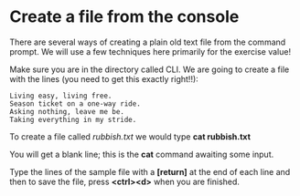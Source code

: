 # Create a file from the console

There are several ways of creating a plain old text file from the command prompt. We will use a few techniques here primarily for the exercise value!&#x20;

Make sure you are in the directory called CLI. We are going to create a file with the lines (you need to get this exactly right!!):&#x20;

```
Living easy, living free. 
Season ticket on a one-way ride. 
Asking nothing, leave me be. 
Taking everything in my stride.
```

To create a file called _rubbish.txt_ we would type **cat rubbish.txt**&#x20;

You will get a blank line; this is the **cat** command awaiting some input.&#x20;

Type the lines of the sample file with a **\[return]** at the end of each line and then to save the file, press **\<ctrl>\<d>** when you are finished.&#x20;
